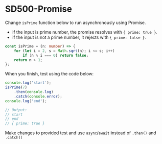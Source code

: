 # SD500-Promise

Change `isPrime` function below to run asynchronously using Promise.  
* if the input is prime number, the promise resolves with `{ prime: true }`.  
* if the input is not a prime number, it rejects with `{ prime: false }`.  
```typescript
const isPrime = (n: number) => {
    for (let i = 2, s = Math.sqrt(n); i <= s; i++)
        if (n % i === 0) return false;
    return n > 1;
};
```
When you finish, test using the code below:
```typescript
console.log('start');
isPrime(7)
    .then(console.log)
    .catch(console.error);
console.log('end');

// Output:
// start
// end
// { prime: true }
```
Make changes to provided test and use `async`/`await` instead of `.then()` and `.catch()`
